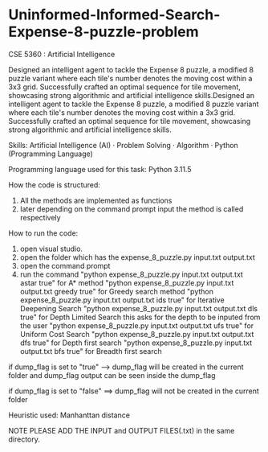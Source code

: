 # Uninformed-Informed-Search-Expense-8-puzzle-problem
CSE 5360 : Artificial Intelligence


Designed an intelligent agent to tackle the Expense 8 puzzle, a modified 8 puzzle variant where each tile's number denotes the moving cost within a 3x3 grid. Successfully crafted an optimal sequence for tile movement, showcasing strong algorithmic and artificial intelligence skills.Designed an intelligent agent to tackle the Expense 8 puzzle, a modified 8 puzzle variant where each tile's number denotes the moving cost within a 3x3 grid. Successfully crafted an optimal sequence for tile movement, showcasing strong algorithmic and artificial intelligence skills.

Skills: Artificial Intelligence (AI) · Problem Solving · Algorithm · Python (Programming Language)

Programming language used for this task: Python 3.11.5

How the code is structured:
1. All the methods are implemented as functions 
2. later depending on the command prompt input the method is called respectively

How to run the code:
1. open visual studio.
2. open the folder which has the expense_8_puzzle.py input.txt output.txt
3. open the command prompt
4. run the command 
		"python expense_8_puzzle.py input.txt output.txt astar true" for A* method
		"python expense_8_puzzle.py input.txt output.txt greedy true" for Greedy search method
		"python expense_8_puzzle.py input.txt output.txt ids true" for Iterative Deepening Search
		"python expense_8_puzzle.py input.txt output.txt dls true" for Depth Limited Search 
			this asks for the depth to be inputed from the user
		"python expense_8_puzzle.py input.txt output.txt ufs true" for Uniform Cost Search
		"python expense_8_puzzle.py input.txt output.txt dfs true" for Depth first search
		"python expense_8_puzzle.py input.txt output.txt bfs true" for Breadth first search

if dump_flag is set to "true" --> dump_flag will be created in the current folder and dump_flag output can be seen inside the dump_flag

if dump_flag is set to "false" ==> dump_flag will not be created in the current folder 

Heuristic used: Manhanttan distance

NOTE PLEASE ADD THE INPUT and OUTPUT FILES(.txt) in the same directory.	
